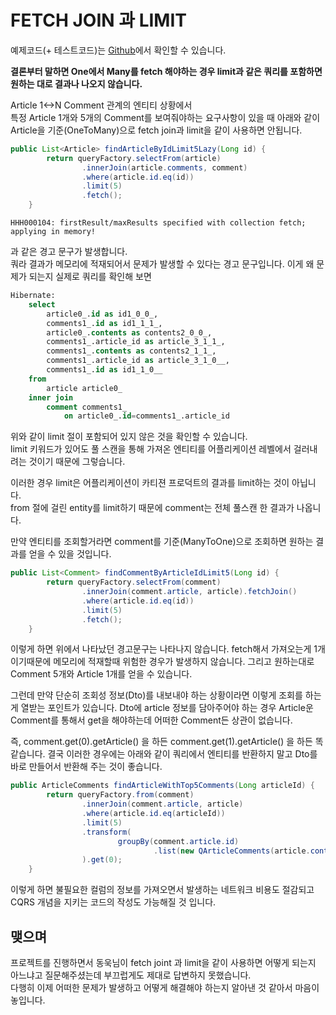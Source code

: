 # FETCH JOIN 과 LIMIT
예제코드(+ 테스트코드)는 [Github](https://github.com/pci2676/Spring-Data-JPA-Lab/tree/master/fetch-paging)에서 확인할 수 있습니다.

**결론부터 말하면 One에서 Many를 fetch 해야하는 경우 limit과 같은 쿼리를 포함하면 원하는 대로 결과나 나오지 않습니다.**

Article 1<->N Comment 관계의 엔티티 상황에서  
특정 Article 1개와 5개의 Comment를 보여줘야하는 요구사항이 있을 때
아래와 같이 Article을 기준(OneToMany)으로 fetch join과 limit을 같이 사용하면 안됩니다. 

```java
public List<Article> findArticleByIdLimit5Lazy(Long id) {
        return queryFactory.selectFrom(article)
                .innerJoin(article.comments, comment)
                .where(article.id.eq(id))
                .limit(5)
                .fetch();
    }
```

`HHH000104: firstResult/maxResults specified with collection fetch; applying in memory!`  

과 같은 경고 문구가 발생합니다.  
쿼라 결과가 메모리에 적재되어서 문제가 발생할 수 있다는 경고 문구입니다.
이게 왜 문제가 되는지 실제로 쿼리를 확인해 보면

```sql
Hibernate: 
    select
        article0_.id as id1_0_0_,
        comments1_.id as id1_1_1_,
        article0_.contents as contents2_0_0_,
        comments1_.article_id as article_3_1_1_,
        comments1_.contents as contents2_1_1_,
        comments1_.article_id as article_3_1_0__,
        comments1_.id as id1_1_0__ 
    from
        article article0_ 
    inner join
        comment comments1_ 
            on article0_.id=comments1_.article_id
```
위와 같이 limit 절이 포함되어 있지 않은 것을 확인할 수 있습니다.  
limit 키워드가 있어도 풀 스캔을 통해 가져온 엔티티를 어플리케이션 레벨에서 걸러내려는 것이기 때문에 그렇습니다.

이러한 경우 limit은 어플리케이션이 카티젼 프로덕트의 결과를 limit하는 것이 아닙니다.  
from 절에 걸린 entity를 limit하기 때문에 comment는 전체 풀스캔 한 결과가 나옵니다.

만약 엔티티를 조회할거라면 comment를 기준(ManyToOne)으로 조회하면 원하는 결과를 얻을 수 있을 것입니다.

```java
public List<Comment> findCommentByArticleIdLimit5(Long id) {
        return queryFactory.selectFrom(comment)
                .innerJoin(comment.article, article).fetchJoin()
                .where(article.id.eq(id))
                .limit(5)
                .fetch();
    }
``` 

이렇게 하면 위에서 나타났던 경고문구는 나타나지 않습니다. fetch해서 가져오는게 1개이기때문에 메모리에 적재할때 위험한 경우가 발생하지 않습니다.
그리고 원하는대로 Comment 5개와 Article 1개를 얻을 수 있습니다. 

그런데 만약 단순히 조회성 정보(Dto)를 내보내야 하는 상황이라면 이렇게 조회를 하는게 열받는 포인트가 있습니다.
Dto에 article 정보를 담아주어야 하는 경우 Article운 Comment를 통해서 get을 해야하는데 어떠한 Comment든 상관이 없습니다.
  
즉, comment.get(0).getArticle() 을 하든 comment.get(1).getArticle() 을 하든 똑같습니다.
결국 이러한 경우에는 아래와 같이 쿼리에서 엔티티를 반환하지 말고 Dto를 바로 만들어서 반환해 주는 것이 좋습니다.

```java
public ArticleComments findArticleWithTop5Comments(Long articleId) {
        return queryFactory.from(comment)
                .innerJoin(comment.article, article)
                .where(article.id.eq(articleId))
                .limit(5)
                .transform(
                        groupBy(comment.article.id)
                                .list(new QArticleComments(article.contents, list(comment.contents)))
                ).get(0);
    }
```  

이렇게 하면 불필요한 컬럼의 정보를 가져오면서 발생하는 네트워크 비용도 절감되고 CQRS 개념을 지키는 코드의 작성도 가능해질 것 입니다.

## 맺으며
프로젝트를 진행하면서 동욱님이 fetch joint 과 limit을 같이 사용하면 어떻게 되는지 아느냐고 질문해주셨는데 부끄럽게도 제대로 답변하지 못했습니다.  
다행히 이제 어떠한 문제가 발생하고 어떻게 해결해야 하는지 알아낸 것 같아서 마음이 놓입니다.
